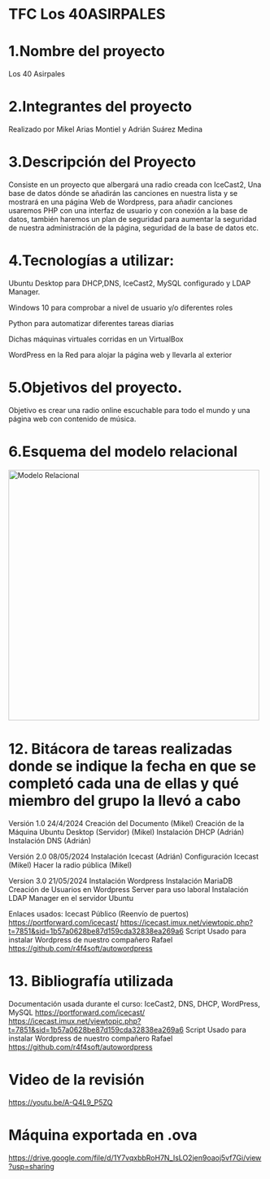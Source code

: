 # TFC Los 40ASIRPALES

# 1.Nombre del proyecto
Los 40 Asirpales

# 2.Integrantes del proyecto
Realizado por Mikel Arias Montiel y Adrián Suárez Medina

# 3.Descripción del Proyecto
Consiste en un proyecto que albergará una radio creada con IceCast2, Una base de datos dónde se añadirán las canciones en nuestra lista y se mostrará en una página Web de Wordpress, para añadir canciones usaremos PHP con una interfaz de usuario y con conexión a la base de datos, también haremos un plan de seguridad para aumentar la seguridad de nuestra administración de la página, seguridad de la base de datos etc.

# 4.Tecnologías a utilizar:
Ubuntu Desktop para DHCP,DNS, IceCast2, MySQL configurado y LDAP Manager.

Windows 10 para comprobar a nivel de usuario y/o diferentes roles

Python para automatizar diferentes tareas diarias

Dichas máquinas virtuales corridas en un VirtualBox

WordPress en la Red para alojar la página web y llevarla al exterior

# 5.Objetivos del proyecto.
Objetivo es crear una radio online escuchable para todo el mundo y una página web con contenido de música.

# 6.Esquema del modelo relacional 



<img width="493" alt="Modelo Relacional" src="https://github.com/MikelArias/TFC40ASIRPALES/assets/115534269/a59cbb0b-99c0-442a-8518-25fc8a580cdb">


# 12. Bitácora de tareas realizadas donde se indique la fecha en que se completó cada una de ellas y qué miembro del grupo la llevó a cabo
Versión 1.0 24/4/2024
Creación del Documento (Mikel)
Creación de la Máquina Ubuntu Desktop (Servidor) (Mikel)
Instalación DHCP (Adrián)
Instalación DNS  (Adrián)

Versión 2.0 08/05/2024
Instalación Icecast (Adrián)
Configuración Icecast (Mikel)
Hacer la radio pública (Mikel)

Version 3.0 21/05/2024
Instalación Wordpress 
Instalación MariaDB
Creación de Usuarios en Wordpress Server para uso laboral
Instalación LDAP Manager en el servidor Ubuntu

Enlaces usados:
Icecast Público (Reenvío de puertos)
https://portforward.com/icecast/
https://icecast.imux.net/viewtopic.php?t=7851&sid=1b57a0628be87d159cda32838ea269a6
Script Usado para instalar Wordpress de nuestro compañero Rafael
https://github.com/r4f4soft/autowordpress

# 13. Bibliografía utilizada 
Documentación usada durante el curso: IceCast2, DNS, DHCP, WordPress, MySQL
https://portforward.com/icecast/
https://icecast.imux.net/viewtopic.php?t=7851&sid=1b57a0628be87d159cda32838ea269a6
Script Usado para instalar Wordpress de nuestro compañero Rafael
https://github.com/r4f4soft/autowordpress

# Video de la revisión
https://youtu.be/A-Q4L9_P5ZQ




# Máquina exportada en .ova
https://drive.google.com/file/d/1Y7vqxbbRoH7N_IsLO2jen9oaoj5vf7Gi/view?usp=sharing

